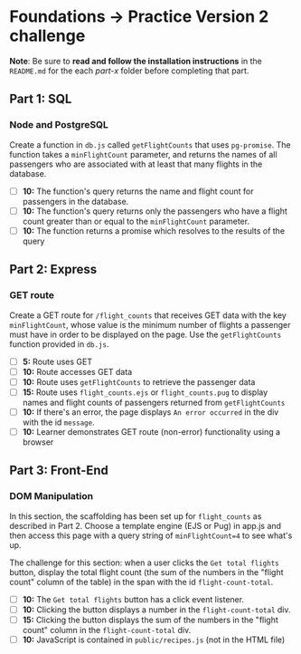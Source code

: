# Foundations -> Practice Version 2 challenge

__Note__: Be sure to __read and follow the installation instructions__ in the `README.md` for the each *part-x* folder before completing that part.

## Part 1: SQL

### Node and PostgreSQL

Create a function in `db.js` called `getFlightCounts` that uses `pg-promise`. The function takes a `minFlightCount` parameter, and returns the names of all passengers who are associated with at least that many flights in the database.

  - [ ] __10:__ The function's query returns the name and flight count for passengers in the database.
  - [ ] __10:__ The function's query returns only the passengers who have a flight count greater than or equal to the `minFlightCount` parameter.
  - [ ] __10:__ The function returns a promise which resolves to the results of the query

## Part 2: Express

### GET route
Create a GET route for `/flight_counts` that receives GET data with the key `minFlightCount`, whose value is the minimum number of flights a passenger must have in order to be displayed on the page. Use the `getFlightCounts` function provided in `db.js`.

- [ ] __5:__ Route uses GET
- [ ] __10:__ Route accesses GET data
- [ ] __10:__ Route uses `getFlightCounts` to retrieve the passenger data
- [ ] __15:__ Route uses `flight_counts.ejs` or `flight_counts.pug` to display names and flight counts of passengers returned from `getFlightCounts`
- [ ] __10:__ If there's an error, the page displays `An error occurred` in the div with the id `message`.
- [ ] __10:__ Learner demonstrates GET route (non-error) functionality using a browser

## Part 3: Front-End

### DOM Manipulation
In this section, the scaffolding has been set up for `flight_counts` as described in Part 2. Choose a template engine (EJS or Pug) in app.js and then access this page with a query string of `minFlightCount=4` to see what's up.

The challenge for this section: when a user clicks the `Get total flights` button, display the total flight count (the sum of the numbers in the "flight count" column of the table) in the span with the id `flight-count-total`.

- [ ] __10:__ The `Get total flights` button has a click event listener.
- [ ] __10:__ Clicking the button displays a number in the `flight-count-total` div.
- [ ] __15:__ Clicking the button displays the sum of the numbers in the "flight count" column in the `flight-count-total` div.
- [ ] __10:__ JavaScript is contained in `public/recipes.js` (not in the HTML file)
